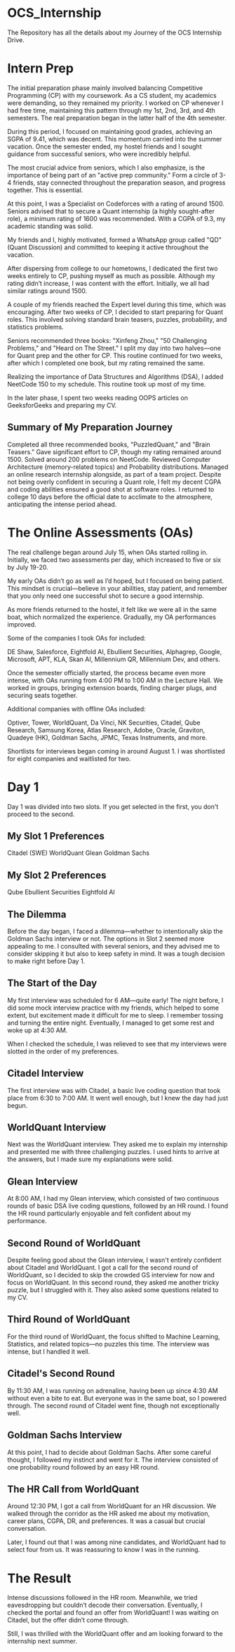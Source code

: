 # OCS_Internship

The Repository has all the details about my Journey of the OCS Internship Drive.


# Intern Prep
The initial preparation phase mainly involved balancing Competitive Programming (CP) with my coursework. As a CS student, my academics were demanding, so they remained my priority. I worked on CP whenever I had free time, maintaining this pattern through my 1st, 2nd, 3rd, and 4th semesters. The real preparation began in the latter half of the 4th semester.

During this period, I focused on maintaining good grades, achieving an SGPA of 9.41, which was decent. This momentum carried into the summer vacation. Once the semester ended, my hostel friends and I sought guidance from successful seniors, who were incredibly helpful.

The most crucial advice from seniors, which I also emphasize, is the importance of being part of an "active prep community." Form a circle of 3-4 friends, stay connected throughout the preparation season, and progress together. This is essential.

At this point, I was a Specialist on Codeforces with a rating of around 1500. Seniors advised that to secure a Quant internship (a highly sought-after role), a minimum rating of 1600 was recommended. With a CGPA of 9.3, my academic standing was solid.

My friends and I, highly motivated, formed a WhatsApp group called "QD" (Quant Discussion) and committed to keeping it active throughout the vacation.

After dispersing from college to our hometowns, I dedicated the first two weeks entirely to CP, pushing myself as much as possible. Although my rating didn’t increase, I was content with the effort. Initially, we all had similar ratings around 1500.

A couple of my friends reached the Expert level during this time, which was encouraging. After two weeks of CP, I decided to start preparing for Quant roles. This involved solving standard brain teasers, puzzles, probability, and statistics problems.

Seniors recommended three books: "Xinfeng Zhou," "50 Challenging Problems," and "Heard on The Street." I split my day into two halves—one for Quant prep and the other for CP. This routine continued for two weeks, after which I completed one book, but my rating remained the same.

Realizing the importance of Data Structures and Algorithms (DSA), I added NeetCode 150 to my schedule. This routine took up most of my time.

In the later phase, I spent two weeks reading OOPS articles on GeeksforGeeks and preparing my CV.

## Summary of My Preparation Journey
Completed all three recommended books, "PuzzledQuant," and "Brain Teasers."
Gave significant effort to CP, though my rating remained around 1500.
Solved around 200 problems on NeetCode.
Reviewed Computer Architecture (memory-related topics) and Probability distributions.
Managed an online research internship alongside, as part of a team project.
Despite not being overly confident in securing a Quant role, I felt my decent CGPA and coding abilities ensured a good shot at software roles. I returned to college 10 days before the official date to acclimate to the atmosphere, anticipating the intense period ahead.


# The Online Assessments (OAs)

The real challenge began around July 15, when OAs started rolling in. Initially, we faced two assessments per day, which increased to five or six by July 19-20.

My early OAs didn’t go as well as I’d hoped, but I focused on being patient. This mindset is crucial—believe in your abilities, stay patient, and remember that you only need one successful shot to secure a good internship.

As more friends returned to the hostel, it felt like we were all in the same boat, which normalized the experience. Gradually, my OA performances improved.

Some of the companies I took OAs for included:

DE Shaw, Salesforce, Eightfold AI, Ebullient Securities, Alphagrep, Google, Microsoft, APT, KLA, Skan AI, Millennium QR, Millennium Dev, and others.

Once the semester officially started, the process became even more intense, with OAs running from 4:00 PM to 1:00 AM in the Lecture Hall. We worked in groups, bringing extension boards, finding charger plugs, and securing seats together.

Additional companies with offline OAs included:

Optiver, Tower, WorldQuant, Da Vinci, NK Securities, Citadel, Qube Research, Samsung Korea, Atlas Research, Adobe, Oracle, Graviton, Quadeye (HK), Goldman Sachs, JPMC, Texas Instruments, and more.

Shortlists for interviews began coming in around August 1. I was shortlisted for eight companies and waitlisted for two.

# Day 1


Day 1 was divided into two slots. If you get selected in the first, you don't proceed to the second.

## My Slot 1 Preferences
Citadel (SWE)
WorldQuant
Glean
Goldman Sachs
## My Slot 2 Preferences
Qube
Ebullient Securities
Eightfold AI
## The Dilemma
Before the day began, I faced a dilemma—whether to intentionally skip the Goldman Sachs interview or not. The options in Slot 2 seemed more appealing to me. I consulted with several seniors, and they advised me to consider skipping it but also to keep safety in mind. It was a tough decision to make right before Day 1.

## The Start of the Day
My first interview was scheduled for 6 AM—quite early! The night before, I did some mock interview practice with my friends, which helped to some extent, but excitement made it difficult for me to sleep. I remember tossing and turning the entire night. Eventually, I managed to get some rest and woke up at 4:30 AM.

When I checked the schedule, I was relieved to see that my interviews were slotted in the order of my preferences.

## Citadel Interview
The first interview was with Citadel, a basic live coding question that took place from 6:30 to 7:00 AM. It went well enough, but I knew the day had just begun.

## WorldQuant Interview
Next was the WorldQuant interview. They asked me to explain my internship and presented me with three challenging puzzles. I used hints to arrive at the answers, but I made sure my explanations were solid.

## Glean Interview
At 8:00 AM, I had my Glean interview, which consisted of two continuous rounds of basic DSA live coding questions, followed by an HR round. I found the HR round particularly enjoyable and felt confident about my performance.

## Second Round of WorldQuant
Despite feeling good about the Glean interview, I wasn't entirely confident about Citadel and WorldQuant. I got a call for the second round of WorldQuant, so I decided to skip the crowded GS interview for now and focus on WorldQuant. In this second round, they asked me another tricky puzzle, but I struggled with it. They also asked some questions related to my CV.

## Third Round of WorldQuant
For the third round of WorldQuant, the focus shifted to Machine Learning, Statistics, and related topics—no puzzles this time. The interview was intense, but I handled it well.

## Citadel's Second Round
By 11:30 AM, I was running on adrenaline, having been up since 4:30 AM without even a bite to eat. But everyone was in the same boat, so I powered through. The second round of Citadel went fine, though not exceptionally well.

## Goldman Sachs Interview
At this point, I had to decide about Goldman Sachs. After some careful thought, I followed my instinct and went for it. The interview consisted of one probability round followed by an easy HR round.

## The HR Call from WorldQuant
Around 12:30 PM, I got a call from WorldQuant for an HR discussion. We walked through the corridor as the HR asked me about my motivation, career plans, CGPA, DR, and preferences. It was a casual but crucial conversation.



Later, I found out that I was among nine candidates, and WorldQuant had to select four from us. It was reassuring to know I was in the running.


# The Result

Intense discussions followed in the HR room. Meanwhile, we tried eavesdropping but couldn’t decode their conversation. Eventually, I checked the portal and found an offer from WorldQuant! I was waiting on Citadel, but the offer didn’t come through.

Still, I was thrilled with the WorldQuant offer and am looking forward to the internship next summer.








